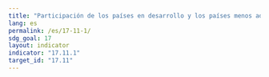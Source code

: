 ```yaml
---
title: "Participación de los países en desarrollo y los países menos adelantados en las exportaciones mundiales"
lang: es
permalink: /es/17-11-1/
sdg_goal: 17
layout: indicator
indicator: "17.11.1"
target_id: "17.11"
---
```


